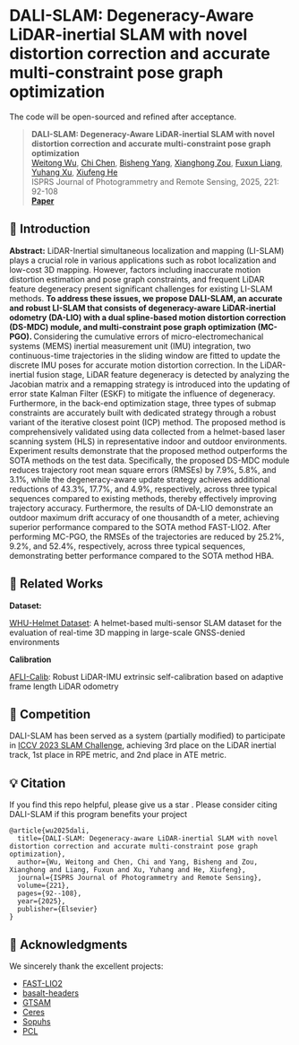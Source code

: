 # DALI-SLAM: Degeneracy-Aware LiDAR-inertial SLAM with novel distortion correction and accurate multi-constraint pose graph optimization

The code will be open-sourced and refined after acceptance.

> **DALI-SLAM: Degeneracy-Aware LiDAR-inertial SLAM with novel distortion correction and accurate multi-constraint pose graph optimization**<br/>
> [Weitong Wu](https://github.com/wwtinwhu), [Chi Chen](https://3s.whu.edu.cn/info/1025/1364.htm), [Bisheng Yang](https://3s.whu.edu.cn/info/1025/1415.htm), [Xianghong Zou](https://zouxianghong.github.io/), [Fuxun Liang](https://liangfxwhu.github.io/), [Yuhang Xu](https://3s.whu.edu.cn/info/1028/1964.htm), [Xiufeng He](https://dxy.hhu.edu.cn/2017/0412/c6458a93886/page.htm)<br/>
ISPRS Journal of Photogrammetry and Remote Sensing, 2025, 221: 92-108<br/>
> [**Paper**](https://www.sciencedirect.com/science/article/pii/S0924271625000413)

## 🔭 Introduction

<strong>Abstract:</strong> LiDAR-Inertial simultaneous localization and mapping (LI-SLAM) plays a crucial role in various applications such as robot localization and low-cost 3D mapping. However, factors including inaccurate motion distortion estimation and pose graph constraints, and frequent LiDAR feature degeneracy present significant challenges for existing LI-SLAM methods. <strong> To address these issues, we propose DALI-SLAM, an accurate and robust LI-SLAM that consists of degeneracy-aware LiDAR-inertial odometry (DA-LIO) with a dual spline-based motion distortion correction (DS-MDC) module, and multi-constraint pose graph optimization (MC-PGO). </strong> Considering the cumulative errors of micro-electromechanical systems (MEMS) inertial measurement unit (IMU) integration, two continuous-time trajectories in the sliding window are fitted to update the discrete IMU poses for accurate motion distortion correction. In the LiDAR-inertial fusion stage, LiDAR feature degeneracy is detected by analyzing the Jacobian matrix and a remapping strategy is introduced into the updating of error state Kalman Filter (ESKF) to mitigate the influence of degeneracy. Furthermore, in the back-end optimization stage, three types of submap constraints are accurately built with dedicated strategy through a robust variant of the iterative closest point (ICP) method. The proposed method is comprehensively validated using data collected from a helmet-based laser scanning system (HLS) in representative indoor and outdoor environments. Experiment results demonstrate that the proposed method outperforms the SOTA methods on the test data. Specifically, the proposed DS-MDC module reduces trajectory root mean square errors (RMSEs) by 7.9%, 5.8%, and 3.1%, while the degeneracy-aware update strategy achieves additional reductions of 43.3%, 17.7%, and 4.9%, respectively, across three typical sequences compared to existing methods, thereby effectively improving trajectory accuracy. Furthermore, the results of DA-LIO demonstrate an outdoor maximum drift accuracy of one thousandth of a meter, achieving superior performance compared to the SOTA method FAST-LIO2. After performing MC-PGO, the RMSEs of the trajectories are reduced by 25.2%, 9.2%, and 52.4%, respectively, across three typical sequences, demonstrating better performance compared to the SOTA method HBA.
</p>

## 🔗 Related Works
<strong>Dataset:</strong>

[<u>WHU-Helmet Dataset</u>](https://github.com/kafeiyin00/WHU-HelmetDataset): A helmet-based multi-sensor SLAM dataset for the evaluation of real-time 3D mapping in large-scale GNSS-denied environments

<strong>Calibration</strong>

[<u>AFLI-Calib</u>](https://github.com/DCSI2022/AFLI_Calib): Robust LiDAR-IMU extrinsic self-calibration based on adaptive frame length LiDAR odometry 

## 🔗 Competition
DALI-SLAM has been served as a system (partially modified) to participate
 in [ICCV 2023 SLAM Challenge](https://superodometry.com/iccv23_challenge_LiI), achieving 3rd place on the LiDAR inertial track, 1st place in RPE metric, and 2nd place in ATE metric.

## 💡 Citation
If you find this repo helpful, please give us a star .
Please consider citing DALI-SLAM if this program benefits your project
```
@article{wu2025dali,
  title={DALI-SLAM: Degeneracy-aware LiDAR-inertial SLAM with novel distortion correction and accurate multi-constraint pose graph optimization},
  author={Wu, Weitong and Chen, Chi and Yang, Bisheng and Zou, Xianghong and Liang, Fuxun and Xu, Yuhang and He, Xiufeng},
  journal={ISPRS Journal of Photogrammetry and Remote Sensing},
  volume={221},
  pages={92--108},
  year={2025},
  publisher={Elsevier}
}
```

## 🔗 Acknowledgments
We sincerely thank the excellent projects:
- [FAST-LIO2](https://github.com/hku-mars/FAST_LIO)
- [basalt-headers](https://github.com/VladyslavUsenko/basalt-headers)
- [GTSAM](https://github.com/borglab/gtsam) 
- [Ceres](https://github.com/ceres-solver/ceres-solver)
- [Sopuhs](https://github.com/strasdat/Sophus)
- [PCL](https://github.com/PointCloudLibrary/pcl)
